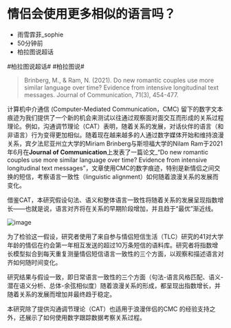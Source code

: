 # 情侣会使用更多相似的语言吗？

- 雨雪霏菲_sophie
- 50分钟前 
- 柏拉图说超话


#柏拉图说超话# #柏拉图说#

> Brinberg, M., & Ram, N. (2021). Do new romantic couples use more similar language over time? Evidence from intensive longitudinal text messages. Journal of Communication, 71(3), 454-477.

计算机中介通信 (Computer-Mediated Communication，CMC) 留下的数字文本痕迹为我们提供了一个新的机会来测试以往通过观察面对面交互而形成的关系过程理论。例如，沟通调节理论（CAT）表明，随着关系的发展，对话伙伴的语言（和非语言）行为变得更加相似。随着现在越来越多的人通过数字媒体开始和维持浪漫关系，宾夕法尼亚州立大学的Miriam Brinberg与斯坦福大学的Nilam Ram于2021年6月在**Journal of Communication**上发表了一篇论文_“Do new romantic couples use more similar language over time? Evidence from intensive longitudinal text messages”，文章使用CMC的数字痕迹，特别是新情侣之间交换的短信，考察语言一致性（linguistic alignment）如何随着浪漫关系的发展而变化。

借鉴CAT，本研究假设句法、语义和整体语言一致性将随着关系的发展呈现指数增长——也就是说，语言对齐将在关系的早期阶段增加，并且趋于“最优”渐近线。

![image](https://user-images.githubusercontent.com/543384/178141887-a46cfcca-f9c5-4d70-ad1b-c6c6f3c2f74f.png)


为了检验这一假设，研究者使用了来自参与情侣短信生活（TLC）研究的41对大学年龄的情侣在约会第一年相互发送的超过10万条短信的语料库。研究者将指数增长模型拟合到每天重复测量情侣短信语言一致性的三个方面，以观察和描述语言对齐如何随时间变化。

研究结果与假设一致，即日常语言一致性的三个方面（句法-语言风格匹配、语义-潜在语义分析、总体-余弦相似度）随着浪漫关系的形成，都呈现出指数增长，并随着关系的发展而增加并最终趋于稳定。

本研究除了提供沟通调节理论（CAT）也适用于浪漫伴侣的CMC 的经验支持之外，还展示了如何使用数字跟踪数据考察关系过程。


